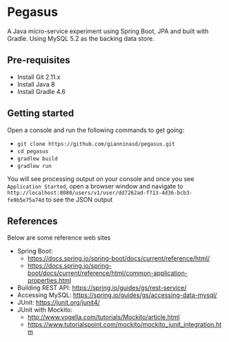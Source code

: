 Pegasus
================
A Java micro-service experiment using Spring Boot, JPA and built with Gradle. Using MySQL 5.2 as the backing data store.

## Pre-requisites
* Install Git 2.11.x
* Install Java 8
* Install Gradle 4.6

## Getting started
Open a console and run the following commands to get going:
* `git clone https://github.com/gianninasd/pegasus.git`
* `cd pegasus`
* `gradlew build`
* `gradlew run`

You will see processing output on your console and once you see `Application Started`, open a browser window and navigate to `http://localhost:8080/users/v1/user/dd7262ad-f713-4d36-bcb3-fe9b5e75a74d` to see the JSON output

## References
Below are some reference web sites
* Spring Boot: 
  * https://docs.spring.io/spring-boot/docs/current/reference/html/
  * https://docs.spring.io/spring-boot/docs/current/reference/html/common-application-properties.html
* Building REST API: https://spring.io/guides/gs/rest-service/
* Accessing MySQL: https://spring.io/guides/gs/accessing-data-mysql/
* JUnit: https://junit.org/junit4/
* JUnit with Mockito: 
  * http://www.vogella.com/tutorials/Mockito/article.html
  * https://www.tutorialspoint.com/mockito/mockito_junit_integration.htm